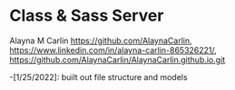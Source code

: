 # Class & Sass Server

Alayna M Carlin
 https://github.com/AlaynaCarlin,  https://www.linkedin.com/in/alayna-carlin-865326221/,  https://github.com/AlaynaCarlin/AlaynaCarlin.github.io.git
 
 -[1/25/2022]: built out file structure and models 
